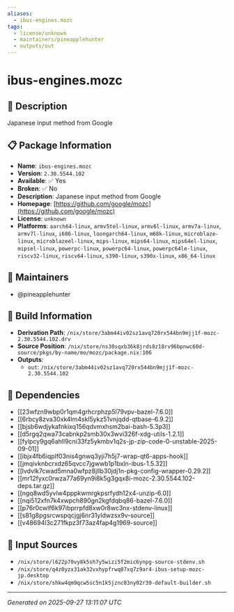 ```yaml
---
aliases:
  - ibus-engines.mozc
tags:
  - license/unknown
  - maintainers/pineapplehunter
  - outputs/out
---
```


# ibus-engines.mozc

## 📝 Description

Japanese input method from Google

## 📋 Package Information

- **Name**: `ibus-engines.mozc`
- **Version**: `2.30.5544.102`
- **Available**: ✅ Yes
- **Broken**: ✅ No
- **Description**: Japanese input method from Google
- **Homepage**: [https://github.com/google/mozc](https://github.com/google/mozc)
- **License**: `unknown`
- **Platforms**: `aarch64-linux`, `armv5tel-linux`, `armv6l-linux`, `armv7a-linux`, `armv7l-linux`, `i686-linux`, `loongarch64-linux`, `m68k-linux`, `microblaze-linux`, `microblazeel-linux`, `mips-linux`, `mips64-linux`, `mips64el-linux`, `mipsel-linux`, `powerpc-linux`, `powerpc64-linux`, `powerpc64le-linux`, `riscv32-linux`, `riscv64-linux`, `s390-linux`, `s390x-linux`, `x86_64-linux`
## 👥 Maintainers

- @pineapplehunter


## 🔧 Build Information

- **Derivation Path**: `/nix/store/3abm44iv02sz1avq720rx544bn9mjj1f-mozc-2.30.5544.102.drv`
- **Source Position**: `/nix/store/ns30sqxb36k8jrds8z18rv96bpnwc60d-source/pkgs/by-name/mo/mozc/package.nix:106`
- **Outputs**:
  - `out`:  `/nix/store/3abm44iv02sz1avq720rx544bn9mjj1f-mozc-2.30.5544.102`

## 🔗 Dependencies

- [[23wfzn9wbp0r1qm4grhcrphzp5l79vpv-bazel-7.6.0]]
- [[6rbcy8zva30xk4lm4skl5ykz51vnjqdd-qtbase-6.9.2]]
- [[bjsb6wdjykafnkixq156qdvmxhsm2bai-bash-5.3p3]]
- [[d5rgq2qwa73cabnkp2smb30x3wvi326f-xdg-utils-1.2.1]]
- [[fylpcy9gq6ahll9cni33fz5ykmbv1q2s-jp-zip-code-0-unstable-2025-09-01]]
- [[ibjx4fb6iqplf03nis4gnwq3yji7h5j7-wrap-qt6-apps-hook]]
- [[jmqivknbcrxdz65qvcc7jgwwb1p1bxln-ibus-1.5.32]]
- [[lvdvlk7cwad5mna0wfpz8jllb30jdj1n-pkg-config-wrapper-0.29.2]]
- [[mr12fyxc0rwza77a69yn9i8k5g3gqx8i-mozc-2.30.5544.102-deps.tar.gz]]
- [[ngq8wd5yvlw4pppkwmrgkpsrfydh12x4-unzip-6.0]]
- [[nqi512xfn7k4xwpch890gn2kgfdqbq86-bazel-7.6.0]]
- [[p76r0cwlf6k97ibprrpfd8xw0r8wc3nx-stdenv-linux]]
- [[s81g8pgsrcwspqcjgj6nr31yldwzsx9v-source]]
- [[v48694l3c271fkpz3f73az4fap4g1969-source]]

## 📁 Input Sources

- `/nix/store/l622p70vy8k5sh7y5wizi5f2mic6ynpg-source-stdenv.sh`
- `/nix/store/q4z0yzx31ak32vxhypfrwq07xq7z9ar4-ibus-setup-mozc-jp.desktop`
- `/nix/store/shkw4qm9qcw5sc5n1k5jznc83ny02r39-default-builder.sh`

---
*Generated on 2025-09-27 13:11:07 UTC*
